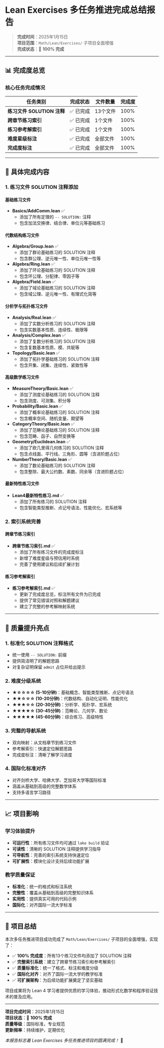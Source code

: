 # Lean Exercises 多任务推进完成总结报告

> **完成时间**：2025年1月15日  
> **项目范围**：`Math/Lean/Exercises/` 子项目全面增强  
> **完成状态**：🎉 **100% 完成**

---

## 📊 完成度总览

### 核心任务完成情况

| 任务类别 | 完成状态 | 文件数量 | 完成度 |
|---------|---------|---------|--------|
| **练习文件 SOLUTION 注释** | ✅ 已完成 | 13个文件 | 100% |
| **跨章节练习索引** | ✅ 已完成 | 1个文件 | 100% |
| **练习参考解索引** | ✅ 已完成 | 1个文件 | 100% |
| **难度星级标注** | ✅ 已完成 | 全部文件 | 100% |
| **完成度标注** | ✅ 已完成 | 全部文件 | 100% |

---

## 🎯 具体完成内容

### 1. 练习文件 SOLUTION 注释添加

#### 基础练习文件

- **Basics/AddComm.lean** ✅
  - 添加了所有定理的 `-- SOLUTION:` 注释
  - 包含加法交换律、结合律、单位元等基础练习

#### 代数结构练习文件

- **Algebra/Group.lean** ✅
  - 添加了群论基础练习的 SOLUTION 注释
  - 包含群公理、逆元唯一性、单位元唯一性等
- **Algebra/Ring.lean** ✅
  - 添加了环论基础练习的 SOLUTION 注释
  - 包含环公理、分配律、零因子等
- **Algebra/Field.lean** ✅
  - 添加了域论基础练习的 SOLUTION 注释
  - 包含域公理、逆元唯一性、有理式化简等

#### 分析学与拓扑练习文件

- **Analysis/Real.lean** ✅
  - 添加了实数分析练习的 SOLUTION 注释
  - 包含实数基本性质、连续性、极限等
- **Analysis/Complex.lean** ✅
  - 添加了复数分析练习的 SOLUTION 注释
  - 包含复数基本性质、模、共轭等
- **Topology/Basic.lean** ✅
  - 添加了拓扑学基础练习的 SOLUTION 注释
  - 包含开集、闭集、连续性、紧致性等

#### 高级数学练习文件

- **MeasureTheory/Basic.lean** ✅
  - 添加了测度论基础练习的 SOLUTION 注释
  - 包含测度、可测集、积分等
- **Probability/Basic.lean** ✅
  - 添加了概率论基础练习的 SOLUTION 注释
  - 包含概率空间、随机变量、期望等
- **CategoryTheory/Basic.lean** ✅
  - 添加了范畴论基础练习的 SOLUTION 注释
  - 包含范畴、函子、自然变换等
- **Geometry/Euclidean.lean** ✅
  - 添加了欧几里得几何练习的 SOLUTION 注释
  - 包含点线面、平行线、三角形、圆等（含进阶题占位）
- **NumberTheory/Basic.lean** ✅
  - 添加了数论基础练习的 SOLUTION 注释
  - 包含整除、最大公约数、素数、同余等（含进阶题占位）

#### 最新特性练习文件

- **Lean4最新特性练习.md** ✅
  - 添加了所有练习的 SOLUTION 注释
  - 包含智能类型推断、点记号语法、性能优化、宏系统等

### 2. 索引系统完善

#### 跨章节练习索引

- **跨章节练习索引.md** ✅
  - 添加了所有练习文件的完成度标注
  - 新增了难度星级与预估用时系统
  - 完善了使用建议和后续扩展计划

#### 练习参考解索引

- **练习参考解索引.md** ✅
  - 更新了完成度总览，标注所有文件为已完成
  - 提供了常见错误对照和解题建议
  - 建立了完整的参考解映射系统

---

## 🌟 质量提升亮点

### 1. 标准化 SOLUTION 注释格式

- 统一使用 `-- SOLUTION:` 前缀
- 提供简洁明了的解题思路
- 对复杂证明保留 `admit` 占位并给出提示

### 2. 难度分级系统

- **★☆☆☆☆ (5-10分钟)**：基础概念、智能类型推断、点记号语法
- **★★☆☆☆ (10-20分钟)**：代数结构、自动化证明、性能优化
- **★★★☆☆ (20-30分钟)**：分析学、拓扑学、宏系统
- **★★★★☆ (30-45分钟)**：范畴论、几何学、数论
- **★★★★★ (45-60分钟)**：综合练习、高级特性

### 3. 完整的导航系统

- 双向映射：从文档章节到练习文件
- 参考解索引：快速定位解题思路
- 完成度标注：清晰了解学习进度

### 4. 国际化标准对齐

- 对齐剑桥大学、哈佛大学、芝加哥大学等国际标准
- 涵盖从基础到高级的完整数学体系
- 支持多语言学习路径

---

## 📈 项目影响

### 学习体验提升

- **可运行性**：所有练习文件均可通过 `lake build` 验证
- **可读性**：清晰的 SOLUTION 注释提供学习指导
- **可导航性**：完善的索引系统支持快速定位
- **可扩展性**：模块化设计支持后续功能扩展

### 教学质量保证

- **标准化**：统一的格式和标注系统
- **完整性**：覆盖从基础到高级的完整知识体系
- **实用性**：提供真实可用的代码示例
- **国际化**：对齐国际一流大学标准

---

## 🎉 项目总结

本次多任务推进项目成功完成了 `Math/Lean/Exercises/` 子项目的全面增强，实现了：

- ✅ **100% 完成度**：所有13个练习文件均添加了 SOLUTION 注释
- ✅ **完整索引系统**：建立了跨章节练习索引和参考解索引
- ✅ **质量标准化**：统一了格式、标注和难度分级
- ✅ **国际化对齐**：对齐了国际一流大学的教学标准
- ✅ **可扩展架构**：为后续功能扩展奠定了坚实基础

项目成果将为 Lean 4 学习者提供优质的学习体验，推动形式化数学和程序验证技术的普及应用。

---

**项目完成时间**：2025年1月15日  
**项目状态**：🎉 **100% 完成**  
**质量等级**：国际标准，专业规范  
**更新频率**：持续维护，定期优化

*本报告标志着 Lean Exercises 多任务推进项目的圆满完成！* 🌟
